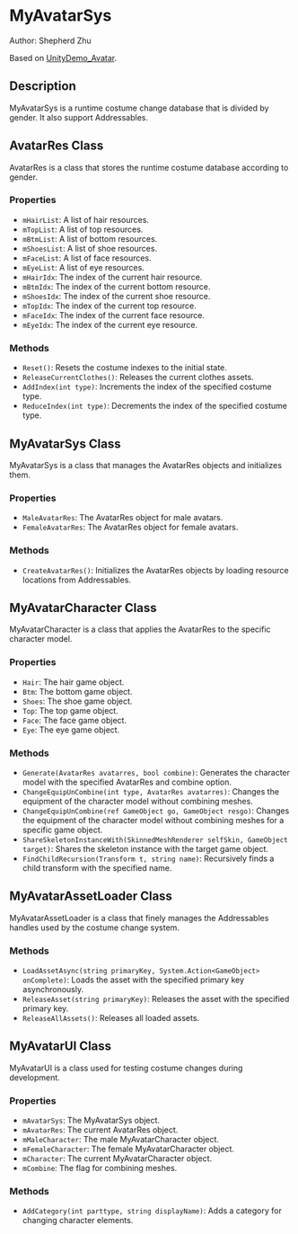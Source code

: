 # MyAvatarSys

Author: Shepherd Zhu

Based on [UnityDemo_Avatar](https://github.com/xieliujian/UnityDemo_Avatar).

## Description
MyAvatarSys is a runtime costume change database that is divided by gender.
It also support Addressables.

## AvatarRes Class
AvatarRes is a class that stores the runtime costume database according to gender.

### Properties
- `mHairList`: A list of hair resources.
- `mTopList`: A list of top resources.
- `mBtmList`: A list of bottom resources.
- `mShoesList`: A list of shoe resources.
- `mFaceList`: A list of face resources.
- `mEyeList`: A list of eye resources.
- `mHairIdx`: The index of the current hair resource.
- `mBtmIdx`: The index of the current bottom resource.
- `mShoesIdx`: The index of the current shoe resource.
- `mTopIdx`: The index of the current top resource.
- `mFaceIdx`: The index of the current face resource.
- `mEyeIdx`: The index of the current eye resource.

### Methods
- `Reset()`: Resets the costume indexes to the initial state.
- `ReleaseCurrentClothes()`: Releases the current clothes assets.
- `AddIndex(int type)`: Increments the index of the specified costume type.
- `ReduceIndex(int type)`: Decrements the index of the specified costume type.

## MyAvatarSys Class
MyAvatarSys is a class that manages the AvatarRes objects and initializes them.

### Properties
- `MaleAvatarRes`: The AvatarRes object for male avatars.
- `FemaleAvatarRes`: The AvatarRes object for female avatars.

### Methods
- `CreateAvatarRes()`: Initializes the AvatarRes objects by loading resource locations from Addressables.

## MyAvatarCharacter Class
MyAvatarCharacter is a class that applies the AvatarRes to the specific character model.

### Properties
- `Hair`: The hair game object.
- `Btm`: The bottom game object.
- `Shoes`: The shoe game object.
- `Top`: The top game object.
- `Face`: The face game object.
- `Eye`: The eye game object.

### Methods
- `Generate(AvatarRes avatarres, bool combine)`: Generates the character model with the specified AvatarRes and combine option.
- `ChangeEquipUnCombine(int type, AvatarRes avatarres)`: Changes the equipment of the character model without combining meshes.
- `ChangeEquipUnCombine(ref GameObject go, GameObject resgo)`: Changes the equipment of the character model without combining meshes for a specific game object.
- `ShareSkeletonInstanceWith(SkinnedMeshRenderer selfSkin, GameObject target)`: Shares the skeleton instance with the target game object.
- `FindChildRecursion(Transform t, string name)`: Recursively finds a child transform with the specified name.

## MyAvatarAssetLoader Class
MyAvatarAssetLoader is a class that finely manages the Addressables handles used by the costume change system.

### Methods
- `LoadAssetAsync(string primaryKey, System.Action<GameObject> onComplete)`: Loads the asset with the specified primary key asynchronously.
- `ReleaseAsset(string primaryKey)`: Releases the asset with the specified primary key.
- `ReleaseAllAssets()`: Releases all loaded assets.

## MyAvatarUI Class
MyAvatarUI is a class used for testing costume changes during development.

### Properties
- `mAvatarSys`: The MyAvatarSys object.
- `mAvatarRes`: The current AvatarRes object.
- `mMaleCharacter`: The male MyAvatarCharacter object.
- `mFemaleCharacter`: The female MyAvatarCharacter object.
- `mCharacter`: The current MyAvatarCharacter object.
- `mCombine`: The flag for combining meshes.

### Methods
- `AddCategory(int parttype, string displayName)`: Adds a category for changing character elements.